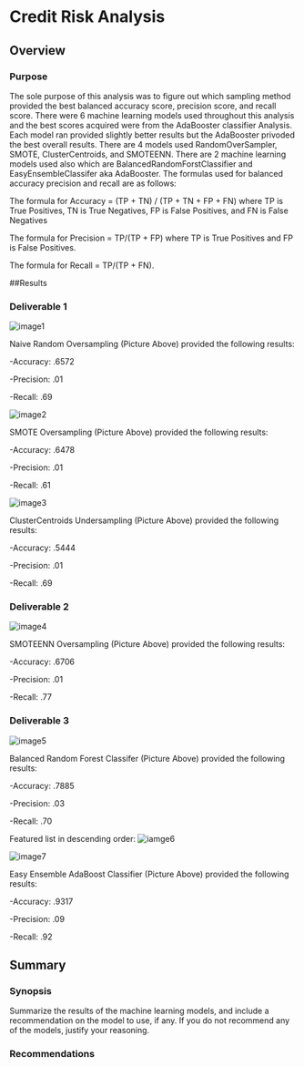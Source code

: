 # Credit Risk Analysis
## Overview
### Purpose

The sole purpose of this analysis was to figure out which sampling method provided the best balanced accuracy score, precision score, and recall score. There were 6 machine learning models used throughout this analysis and the best scores acquired were from the AdaBooster classifier Analysis. Each model ran provided slightly better results but the AdaBooster privoded the best overall results. There are 4 models used RandomOverSampler, SMOTE, ClusterCentroids, and SMOTEENN. There are 2 machine learning models used also which are BalancedRandomForstClassifier and EasyEnsembleClassifer aka AdaBooster.
The formulas used for balanced accuracy precision and recall are as follows:

The formula for Accuracy = (TP + TN) / (TP + TN + FP + FN) where TP is True Positives, TN is True Negatives, FP is False Positives, and FN is False Negatives

The formula for Precision = TP/(TP + FP) where TP is True Positives and FP is False Positives.

The formula for Recall = TP/(TP + FN).

##Results
### Deliverable 1

![image1](https://github.com/Ajsforlife/Credit_Risk_Analysis/blob/main/credit_analysis_pictures/deliverable%201-1.png)

Naive Random Oversampling (Picture Above) provided the following results:

-Accuracy: .6572

-Precision: .01

-Recall: .69

![image2](https://github.com/Ajsforlife/Credit_Risk_Analysis/blob/main/credit_analysis_pictures/deliverable%201-2.png)

SMOTE Oversampling (Picture Above) provided the following results:

-Accuracy: .6478

-Precision: .01

-Recall: .61

![image3](https://github.com/Ajsforlife/Credit_Risk_Analysis/blob/main/credit_analysis_pictures/deliverable1-3.png)

ClusterCentroids Undersampling (Picture Above) provided the following results:

-Accuracy: .5444

-Precision: .01

-Recall: .69

### Deliverable 2

![image4](https://github.com/Ajsforlife/Credit_Risk_Analysis/blob/main/credit_analysis_pictures/deliverable2.png)

SMOTEENN Oversampling (Picture Above) provided the following results:

-Accuracy: .6706

-Precision: .01

-Recall: .77

### Deliverable 3

![image5](https://github.com/Ajsforlife/Credit_Risk_Analysis/blob/main/credit_analysis_pictures/deliverable3-1.png)

Balanced Random Forest Classifer (Picture Above) provided the following results:

-Accuracy: .7885

-Precision: .03

-Recall: .70

Featured list in descending order:
![iamge6](https://github.com/Ajsforlife/Credit_Risk_Analysis/blob/main/credit_analysis_pictures/deliverable3-2.png)

![image7](https://github.com/Ajsforlife/Credit_Risk_Analysis/blob/main/credit_analysis_pictures/deliverable%203-3.png)

Easy Ensemble AdaBoost Classifier (Picture Above) provided the following results:

-Accuracy: .9317

-Precision: .09

-Recall: .92

## Summary

### Synopsis

Summarize the results of the machine learning models, and include a recommendation on the model to use, if any. If you do not recommend any of the models, justify your reasoning.

### Recommendations



